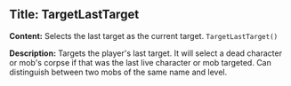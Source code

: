## Title: TargetLastTarget

**Content:**
Selects the last target as the current target.
`TargetLastTarget()`

**Description:**
Targets the player's last target. It will select a dead character or mob's corpse if that was the last live character or mob targeted. Can distinguish between two mobs of the same name and level.